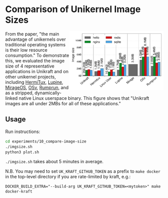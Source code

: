 # Comparison of Unikernel Image Sizes

<img align="right" src="../../plots/fig_09_compare-image-size.svg" width="300" />

From the paper, "the main advantage of unikernels over traditional operating
systems is their low resource consumption."  To demonstrate this, we evaluated
the image size of 4 representative applications in Unikraft and on other
unikernel projects, including [HermiTux](https://ssrg-vt.github.io/hermitux/),
[Lupine](https://github.com/hckuo/Lupine-Linux), [MirageOS](mirage.io),
[OSv](https://github.com/cloudius-systems/osv), [Rumprun](*https://github.com/rumpkernel/rumprun),
and as a stripped, dynamically-linked native Linux userspace binary.  This
figure shows that "Unikraft images are all under 2MBs for all of these
applications."

## Usage

Run instructions:

```bash 
cd experiments/10_compare-image-size
./imgsize.sh
python3 plot.sh
```

`./imgsize.sh` takes about 5 minutes in average.

  N.B. You may need to set `UK_KRAFT_GITHUB_TOKEN` as a prefix to `make
  docker` in the top-level directory if you are rate-limited by kraft, e.g.:
  ```
  DOCKER_BUILD_EXTRA="--build-arg UK_KRAFT_GITHUB_TOKEN=<mytoken>" make docker-kraft
  ```